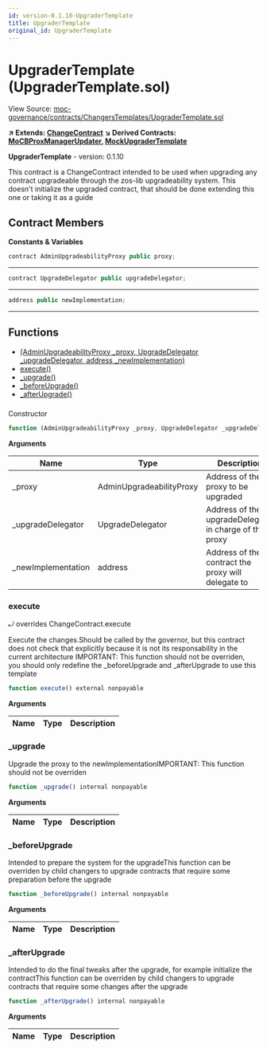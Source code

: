 ```yaml
---
id: version-0.1.10-UpgraderTemplate
title: UpgraderTemplate
original_id: UpgraderTemplate
---
```


# UpgraderTemplate (UpgraderTemplate.sol)

View Source: [moc-governance/contracts/ChangersTemplates/UpgraderTemplate.sol](../../moc-governance/contracts/ChangersTemplates/UpgraderTemplate.sol)

**↗ Extends: [ChangeContract](ChangeContract.md)**
**↘ Derived Contracts: [MoCBProxManagerUpdater](MoCBProxManagerUpdater.md), [MockUpgraderTemplate](MockUpgraderTemplate.md)**

**UpgraderTemplate** - version: 0.1.10

This contract is a ChangeContract intended to be used when
upgrading any contract upgradeable through the zos-lib upgradeability
system. This doesn't initialize the upgraded contract, that should be done extending
this one or taking it as a guide

## Contract Members
**Constants & Variables**

```js
contract AdminUpgradeabilityProxy public proxy;
```
---

```js
contract UpgradeDelegator public upgradeDelegator;
```
---

```js
address public newImplementation;
```
---

## Functions

- [(AdminUpgradeabilityProxy _proxy, UpgradeDelegator _upgradeDelegator, address _newImplementation)](#)
- [execute()](#execute)
- [_upgrade()](#_upgrade)
- [_beforeUpgrade()](#_beforeupgrade)
- [_afterUpgrade()](#_afterupgrade)

### 

Constructor

```js
function (AdminUpgradeabilityProxy _proxy, UpgradeDelegator _upgradeDelegator, address _newImplementation) public nonpayable
```

**Arguments**

| Name        | Type           | Description  |
| ------------- |------------- | -----|
| _proxy | AdminUpgradeabilityProxy | Address of the proxy to be upgraded | 
| _upgradeDelegator | UpgradeDelegator | Address of the upgradeDelegator in charge of that proxy | 
| _newImplementation | address | Address of the contract the proxy will delegate to | 

### execute

⤾ overrides ChangeContract.execute

Execute the changes.Should be called by the governor, but this contract does not check that explicitly because it is not its responsability in
the current architecture
IMPORTANT: This function should not be overriden, you should only redefine the _beforeUpgrade and _afterUpgrade to use this template

```js
function execute() external nonpayable
```

**Arguments**

| Name        | Type           | Description  |
| ------------- |------------- | -----|

### _upgrade

Upgrade the proxy to the newImplementationIMPORTANT: This function should not be overriden

```js
function _upgrade() internal nonpayable
```

**Arguments**

| Name        | Type           | Description  |
| ------------- |------------- | -----|

### _beforeUpgrade

Intended to prepare the system for the upgradeThis function can be overriden by child changers to upgrade contracts that require some preparation before the upgrade

```js
function _beforeUpgrade() internal nonpayable
```

**Arguments**

| Name        | Type           | Description  |
| ------------- |------------- | -----|

### _afterUpgrade

Intended to do the final tweaks after the upgrade, for example initialize the contractThis function can be overriden by child changers to upgrade contracts that require some changes after the upgrade

```js
function _afterUpgrade() internal nonpayable
```

**Arguments**

| Name        | Type           | Description  |
| ------------- |------------- | -----|

